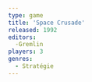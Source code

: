```yaml
---
type: game
title: 'Space Crusade'
released: 1992
editors: 
  -Gremlin
players: 3
genres:
  - Stratégie
---
```

